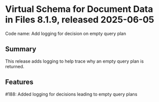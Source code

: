# Virtual Schema for Document Data in Files 8.1.9, released 2025-06-05

Code name: Add logging for decision on empty query plan

## Summary

This release adds logging to help trace why an empty query plan is returned.

## Features

#188: Added logging for decisions leading to empty query plans